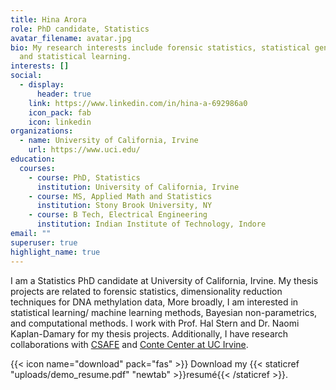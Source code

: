```yaml
---
title: Hina Arora
role: PhD candidate, Statistics
avatar_filename: avatar.jpg
bio: My research interests include forensic statistics, statistical genomics,
  and statistical learning.
interests: []
social:
  - display:
      header: true
    link: https://www.linkedin.com/in/hina-a-692986a0
    icon_pack: fab
    icon: linkedin
organizations:
  - name: University of California, Irvine
    url: https://www.uci.edu/
education:
  courses:
    - course: PhD, Statistics
      institution: University of California, Irvine
    - course: MS, Applied Math and Statistics
      institution: Stony Brook University, NY
    - course: B Tech, Electrical Engineering
      institution: Indian Institute of Technology, Indore
email: ""
superuser: true
highlight_name: true
---
```

I am a Statistics PhD candidate at University of California, Irvine. My thesis projects are related to forensic statistics, dimensionality reduction techniques for DNA methylation data, More broadly, I am interested in statistical learning/ machine learning methods, Bayesian non-parametrics, and computational methods. I work with Prof. Hal Stern and Dr. Naomi Kaplan-Damary for my thesis projects. Additionally, I have research collaborations with [CSAFE](https://forensicstats.org/) and [Conte Center at UC Irvine](https://contecenter.uci.edu/).

{{< icon name="download" pack="fas" >}} Download my {{< staticref "uploads/demo_resume.pdf" "newtab" >}}resumé{{< /staticref >}}.